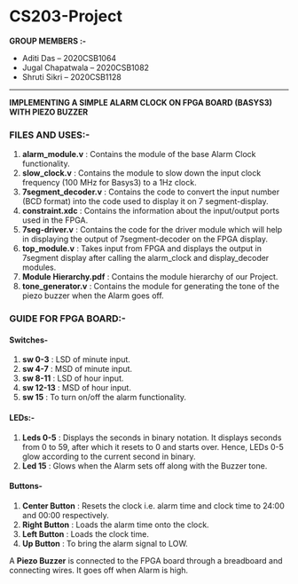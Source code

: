 # CS203-Project

**GROUP MEMBERS :-**

* Aditi Das – 2020CSB1064
* Jugal Chapatwala – 2020CSB1082
* Shruti Sikri – 2020CSB1128

---

**IMPLEMENTING A SIMPLE ALARM CLOCK ON FPGA BOARD (BASYS3) WITH PIEZO BUZZER**

### FILES AND USES:-

1. **alarm_module.v**       : Contains the module of the base Alarm Clock functionality.
2. **slow_clock.v**         : Contains the module to slow down the input clock frequency (100 MHz for Basys3) to a 1Hz clock.
3. **7segment_decoder.v**   : Contains the code to convert the input number (BCD format) into the code used to display it on 7 segment-display.
4. **constraint.xdc**       : Contains the information about the input/output ports used in the FPGA.
5. **7seg-driver.v**        : Contains the code for the driver module which will help in displaying the output of 7segment-decoder on the FPGA display.
6. **top_module.v**         : Takes input from FPGA and displays the output in 7segment display after calling the alarm_clock and display_decoder modules.
7. **Module Hierarchy.pdf** : Contains the module hierarchy of our Project.
8. **tone_generator.v**     : Contains the module for generating the tone of the piezo buzzer when the Alarm goes off.

### GUIDE FOR FPGA BOARD:-

#### Switches-

1. **sw 0-3**                  : LSD of minute input.
2. **sw 4-7**                  : MSD of minute input.
3. **sw 8-11**                 : LSD of hour input.
4. **sw 12-13**                : MSD of hour input.
5. **sw 15**                   : To turn on/off the alarm functionality.

#### LEDs:-
1. **Leds 0-5**               : Displays the seconds in binary notation. It displays seconds from 0 to 59, after which it resets to 0 and starts over. 
                                Hence, LEDs 0-5 glow according to the current second in binary.
2. **Led 15**                 : Glows when the Alarm sets off along with the Buzzer tone.


#### Buttons-

1. **Center Button**          : Resets the clock i.e. alarm time and clock time to 24:00 and 00:00 respectively.
2. **Right Button**           : Loads the alarm time onto the clock.
3. **Left Button**            : Loads the clock time.
4. **Up Button**              : To bring the alarm signal to LOW.

A **Piezo Buzzer** is connected to the FPGA board through a breadboard and connecting wires. It goes off when Alarm is high.
